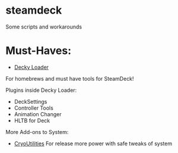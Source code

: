 # steamdeck
Some scripts and workarounds

# Must-Haves:

* [Decky Loader](https://deckbrew.xyz/)

For homebrews and must have tools for SteamDeck!

Plugins inside Decky Loader: 

* DeckSettings
* Controller Tools
* Animation Changer
* HLTB for Deck

More Add-ons to System:

* [CryoUtilities](https://github.com/CryoByte33/steam-deck-utilities)
For release more power with safe tweaks of system
